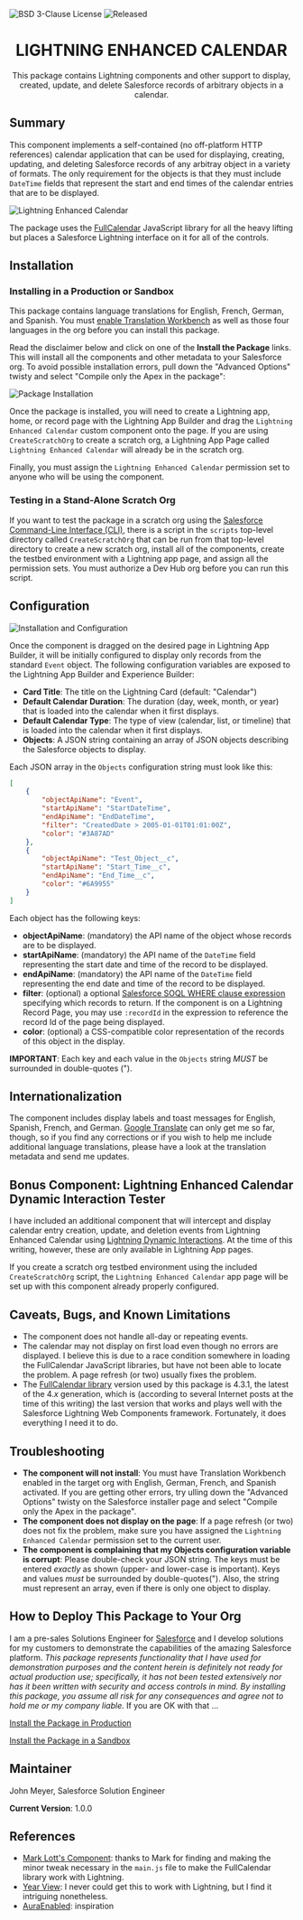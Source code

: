 ![BSD 3-Clause License](https://img.shields.io/badge/license-BSD%203--Clause-success) ![Released](https://img.shields.io/badge/status-Released-success)

<h1 align="center">LIGHTNING ENHANCED CALENDAR</h1>
<p align="center">
This package contains Lightning components and other support to display, created, update, and delete Salesforce records of arbitrary objects in a calendar.
</p>

## Summary

This component implements a self-contained (no off-platform HTTP references) calendar application that can be used for displaying, creating, updating, and deleting Salesforce records of any arbitray object in a variety of formats. The only requirement for the objects is that they must include `DateTime` fields that represent the start and end times of the calendar entries that are to be displayed.

![Lightning Enhanced Calendar](images/Lightning_Enhanced_Calendar.png)

The package uses the [FullCalendar](https://fullcalendar.io) JavaScript library for all the heavy lifting but places a Salesforce Lightning interface on it for all of the controls.

## Installation

### Installing in a Production or Sandbox

This package contains language translations for English, French, German, and Spanish. You must [enable Translation Workbench](https://help.salesforce.com/s/articleView?id=sf.wcc_setup_enable_translation.htm&type=5) as well as those four languages in the org before you can install this package.

Read the disclaimer below and click on one of the **Install the Package** links. This will install all the components and other metadata to your Salesforce org. To avoid possible installation errors, pull down the "Advanced Options" twisty and select "Compile only the Apex in the package":

![Package Installation](images/Package_Installation.png)

Once the package is installed, you will need to create a Lightning app, home, or record page with the Lightning App Builder and drag the `Lightning Enhanced Calendar` custom component onto the page. If you are using `CreateScratchOrg` to create a scratch org, a Lightning App Page called `Lightning Enhanced Calendar` will already be in the scratch org.

Finally, you must assign the `Lightning Enhanced Calendar` permission set to anyone who will be using the component.

### Testing in a Stand-Alone Scratch Org

If you want to test the package in a scratch org using the [Salesforce Command-Line Interface (CLI)](https://developer.salesforce.com/tools/sfdxcli), there is a script in the `scripts` top-level directory called `CreateScratchOrg` that can be run from that top-level directory to create a new scratch org, install all of the components, create the testbed environment with a Lightning app page, and assign all the permission sets. You must authorize a Dev Hub org before you can run this script.

## Configuration

![Installation and Configuration](images/Installation_and_Configuration.png)

Once the component is dragged on the desired page in Lightning App Builder, it will be initially configured to display only records from the standard `Event` object. The following configuration variables are exposed to the Lightning App Builder and Experience Builder:

- **Card Title**: The title on the Lightning Card (default: "Calendar")
- **Default Calendar Duration**: The duration (day, week, month, or year) that is loaded into the calendar when it first displays.
- **Default Calendar Type**: The type of view (calendar, list, or timeline) that is loaded into the calendar when it first displays.
- **Objects**: A JSON string containing an array of JSON objects describing the Salesforce objects to display.

Each JSON array in the `Objects` configuration string must look like this:

```json
[
    {
        "objectApiName": "Event",
        "startApiName": "StartDateTime",
        "endApiName": "EndDateTime",
        "filter": "CreatedDate > 2005-01-01T01:01:00Z",
        "color": "#3A87AD"
    },
    {
        "objectApiName": "Test_Object__c",
        "startApiName": "Start_Time__c",
        "endApiName": "End_Time__c",
        "color": "#6A9955"
    }
]
```

Each object has the following keys:

- **objectApiName**: (mandatory) the API name of the object whose records are to be displayed.
- **startApiName**: (mandatory) the API name of the `DateTime` field representing the start date and time of the record to be displayed.
- **endApiName**: (mandatory) the API name of the `DateTime` field representing the end date and time of the record to be displayed.
- **filter**: (optional) a optional [Salesforce SOQL WHERE clause expression](https://developer.salesforce.com/docs/atlas.en-us.soql_sosl.meta/soql_sosl/sforce_api_calls_soql_select_conditionexpression.htm) specifying which records to return. If the component is on a Lightning Record Page, you may use `:recordId` in the expression to reference the record Id of the page being displayed.
- **color**: (optional) a CSS-compatible color representation of the records of this object in the display.

**IMPORTANT**: Each key and each value in the `Objects` string *MUST* be surrounded in double-quotes (").

## Internationalization

The component includes display labels and toast messages for English, Spanish, French, and German. [Google Translate](https://translate.google.com) can only get me so far, though, so if you find any corrections or if you wish to help me include additional language translations, please have a look at the translation metadata and send me updates.

## Bonus Component: Lightning Enhanced Calendar Dynamic Interaction Tester

I have included an additional component that will intercept and display calendar entry creation, update, and deletion events from Lightning Enhanced Calendar using [Lightning Dynamic Interactions](https://admin.salesforce.com/blog/2021/introducing-dynamic-interactions-the-latest-low-code-innovation-for-salesforce-platform). At the time of this writing, however, these are only available in Lightning App pages.

If you create a scratch org testbed environment using the included `CreateScratchOrg` script, the `Lightning Enhanced Calendar` app page will be set up with this component already properly configured.

## Caveats, Bugs, and Known Limitations

- The component does not handle all-day or repeating events.
- The calendar may not display on first load even though no errors are displayed. I believe this is due to a race condition somewhere in loading the FullCalendar JavaScript libraries, but have not been able to locate the problem. A page refresh (or two) usually fixes the problem.
- The [FullCalendar library](https://fullcalendar.io) version used by this package is 4.3.1, the latest of the 4.*x* generation, which is (according to several Internet posts at the time of this writing) the last version that works and plays well with the Salesforce Lightning Web Components framework. Fortunately, it does everything I need it to do.

## Troubleshooting

- **The component will not install**: You must have Translation Workbench enabled in the target org with English, German, French, and Spanish activated. If you are getting other errors, try ulling down the "Advanced Options" twisty on the Salesforce installer page and select "Compile only the Apex in the package".
- **The component does not display on the page**: If a page refresh (or two) does not fix the problem, make sure you have assigned the `Lightning Enhanced Calendar` permission set to the current user.
- **The component is complaining that my Objects configuration variable is corrupt**: Please double-check your JSON string. The keys must be entered *exactly* as shown (upper- and lower-case is important). Keys and values *must* be surrounded by double-quotes("). Also, the string must represent an array, even if there is only one object to display.

## How to Deploy This Package to Your Org

I am a pre-sales Solutions Engineer for [Salesforce](https://www.salesforce.com) and I develop solutions for my customers to demonstrate the capabilities of the amazing Salesforce platform. *This package represents functionality that I have used for demonstration purposes and the content herein is definitely not ready for actual production use; specifically, it has not been tested extensively nor has it been written with security and access controls in mind. By installing this package, you assume all risk for any consequences and agree not to hold me or my company liable.* If you are OK with that ...

[Install the Package in Production](https://login.salesforce.com/packaging/installPackage.apexp?p0=04t2E000003smqjQAA)

[Install the Package in a Sandbox](https://test.salesforce.com/packaging/installPackage.apexp?p0=04t2E000003smqjQAA)

## Maintainer

John Meyer, Salesforce Solution Engineer

**Current Version**: 1.0.0

## References

- [Mark Lott's Component](https://github.com/markslott/lwc-fullcalendar): thanks to Mark for finding and making the minor tweak necessary in the `main.js` file to make the FullCalendar library work with Lightning.
- [Year View](https://github.com/p-try/fullcalendar-yearview): I never could get this to work with Lightning, but I find it intriguing nonetheless.
- [AuraEnabled](https://auraenabled.com/2020/07/fullcalendar-in-lightning-web-component/): inspiration
